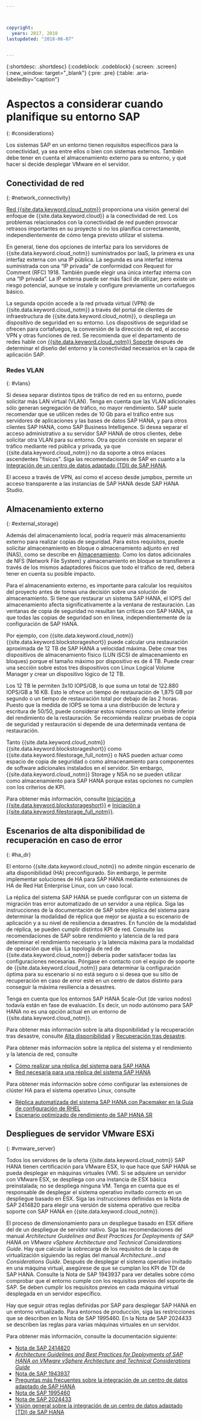 ```yaml
---



copyright:
  years: 2017, 2018
lastupdated: "2018-06-07"


---
```


{:shortdesc: .shortdesc}
{:codeblock: .codeblock}
{:screen: .screen}
{:new_window: target="_blank"}
{:pre: .pre}
{:table: .aria-labeledby="caption"}

# Aspectos a considerar cuando planifique su entorno SAP
{: #considerations}

Los sistemas SAP en un entorno tienen requisitos específicos para la conectividad, ya sea entre ellos o bien con sistemas externos. También debe tener en cuenta el almacenamiento externo para su entorno, y qué hacer si decide desplegar VMware en el servidor.

## Conectividad de red
{: #network_connectivity}

[Red {{site.data.keyword.cloud_notm}}](/docs/infrastructure/sap-hana/hana-about.html#ibm_cloud_network) proporciona una visión general del enfoque de {{site.data.keyword.cloud}} a la conectividad de red. Los problemas relacionados con la conectividad de red pueden provocar retrasos importantes en su proyecto si no los planifica correctamente, independientemente de cómo tenga previsto utilizar el sistema. 

En general, tiene dos opciones de interfaz para los servidores de {{site.data.keyword.cloud_notm}} suministrados por IaaS, la primera es una interfaz externa con una IP pública. La segunda es una interfaz interna suministrada con una “IP privada” de conformidad con Request for Comment (RFC) 1918. También puede elegir una única interfaz interna con una “IP privada”. La IP externa puede ser más fácil de utilizar, pero existe un riesgo potencial, aunque se instale y configure previamente un cortafuegos básico.

La segunda opción accede a la red privada virtual (VPN) de {{site.data.keyword.cloud_notm}} a través del portal de clientes de infraestructura de {{site.data.keyword.cloud_notm}}, o despliega un dispositivo de seguridad en su entorno. Los dispositivos de seguridad se ofrecen para cortafuegos, la conversión de la dirección de red, el acceso VPN y otras funciones de red. Se recomienda que el departamento de redes hable con [{{site.data.keyword.cloud_notm}} Soporte](https://console.bluemix.net/docs/get-support/howtogetsupport.html#getting-customer-support) después de determinar el diseño del entorno y la conectividad necesarios en la capa de aplicación SAP.

### Redes VLAN
{: #vlans}

Si desea separar distintos tipos de tráfico de red en su entorno, puede solicitar más LAN virtual (VLAN). Tenga en cuenta que las VLAN adicionales sólo generan segregación de tráfico, no mayor rendimiento. SAP suele recomendar que se utilicen redes de 10 Gb para el tráfico entre sus servidores de aplicaciones y las bases de datos SAP HANA, y para otros clientes SAP HANA, como SAP Business Intelligence. Si desea separar el acceso administrativo a su servidor SAP HANA de otros clientes, debe solicitar otra VLAN para su entorno. Otra opción consiste en separar el tráfico mediante red pública y privada, ya que {{site.data.keyword.cloud_notm}} no da soporte a otros enlaces ascendentes "físicos". Siga las recomendaciones de SAP en cuanto a la [Integración de un centro de datos adaptado (TDI) de SAP HANA](https://blogs.saphana.com/2015/02/18/sap-hana-tailored-data-center-integration-tdi-overview/).

El acceso a través de VPN, así como el acceso desde jumpbox, permite un acceso transparente a las instancias de SAP HANA desde SAP HANA Studio.

## Almacenamiento externo
{: #external_storage}

Además del almacenamiento local, podría requerir más almacenamiento externo para realizar copias de seguridad. Para estos requisitos, puede solicitar almacenamiento en bloque o almacenamiento adjunto en red (NAS), como se describe en [Almacenamiento](/docs/infrastructure/sap-hana/hana-general-iaas-concepts.html#storage). Como los datos adicionales de NFS (Network File System) y almacenamiento en bloque se transfieren a través de los mismos adaptadores físicos que todo el tráfico de red, deberá tener en cuenta su posible impacto. 

Para el almacenamiento externo, es importante para calcular los requisitos del proyecto antes de tomas una decisión sobre una solución de almacenamiento. Si tiene que restaurar un sistema SAP HANA, el IOPS del almacenamiento afecta significativamente a la ventana de restauración. Las ventanas de copia de seguridad no resultan tan críticas con SAP HANA, ya que todas las copias de seguridad son en línea, independientemente de la configuración de SAP HANA.

Por ejemplo, con {{site.data.keyword.cloud_notm}} {{site.data.keyword.blockstorageshort}} puede calcular una restauración aproximada de 12 TB de SAP HANA a velocidad máxima. Debe crear tres dispositivos de almacenamiento físico (LUN iSCSI de almacenamiento en bloques) porque el tamaño máximo por dispositivo es de 4 TB. Puede crear una sección sobre estos tres dispositivos con Linux Logical Volume Manager y crear un dispositivo lógico de 12 TB. 

Los 12 TB le permiten 3x10 IOPS/GB, lo que suma un total de 122.880 IOPS/GB a 16 KB. Esto le ofrece un tiempo de restauración de 1,875 GB por segundo o un tiempo de restauración total por debajo de las 2 horas. Puesto que la medida de IOPS se toma a una distribución de lectura y escritura de 50/50, puede considerar estos números como un límite inferior del rendimiento de la restauración. Se recomienda realizar pruebas de copia de seguridad y restauración si depende de una determinada ventana de restauración.

Tanto {{site.data.keyword.cloud_notm}} {{site.data.keyword.blockstorageshort}} como {{site.data.keyword.filestorage_full_notm}} o NAS pueden actuar como espacio de copia de seguridad o como almacenamiento para componentes de software adicionales instalados en el servidor. Sin embargo, {{site.data.keyword.cloud_notm}} Storage y NSA no se pueden utilizar como almacenamiento para SAP HANA porque estas opciones no cumplen con los criterios de KPI.

Para obtener más información, consulte [Iniciación a {{site.data.keyword.blockstorageshort}}](https://console.bluemix.net/docs/infrastructure/BlockStorage/index.html#getting-started-with-block-storage) e [Iniciación a {{site.data.keyword.filestorage_full_notm}}](https://console.bluemix.net/docs/infrastructure/FileStorage/index.html#getting-started-with-file-storage).

## Escenarios de alta disponibilidad de recuperación en caso de error
{: #ha_dr}

El entorno {{site.data.keyword.cloud_notm}} no admite ningún escenario de alta disponibilidad (HA) preconfigurado. Sin embargo, le permite implementar soluciones de HA para SAP HANA mediante extensiones de HA de Red Hat Enterprise Linux, con un caso local.

La réplica del sistema SAP HANA se puede configurar con un sistema de migración tras error automatizado de un servidor a una réplica. Siga las instrucciones de la documentación de SAP sobre réplica del sistema para determinar la modalidad de réplica que mejor se ajusta a su escenario de aplicación y a su nivel de resiliencia a desastres. En función de la modalidad de réplica, se pueden cumplir distintos KPI de red. Consulte las recomendaciones de SAP sobre rendimiento y latencia de la red para determinar el rendimiento necesario y la latencia máxima para la modalidad de operación que elija. La topología de red de {{site.data.keyword.cloud_notm}} debería poder satisfacer todas las configuraciones necesarias. Póngase en contacto con el equipo de soporte de {{site.data.keyword.cloud_notm}} para determinar la configuración óptima para su escenario si no está seguro o si desea que su sitio de recuperación en caso de error esté en un centro de datos distinto para conseguir la máxima resiliencia a desastres.

Tenga en cuenta que los entornos SAP HANA Scale-Out (de varios nodos) todavía están en fase de evaluación. Es decir, un nodo autónomo para SAP HANA no es una opción actual en un entorno de {{site.data.keyword.cloud_notm}}.

Para obtener más información sobre la alta disponibilidad y la recuperación tras desastre, consulte [Alta disponibilidad](https://console.bluemix.net/docs/infrastructure/sap-reference-architecture/sap-ra-recommendations.html#availability) y [Recuperación tras desastre](https://console.bluemix.net/docs/infrastructure/sap-reference-architecture/sap-ra-recommendations.html#dr).

Para obtener más información sobre la réplica del sistema y el rendimiento y la latencia de red, consulte
  * [Cómo realizar una réplica del sistema para SAP HANA](https://www.sap.com/documents/2013/10/26c02b58-5a7c-0010-82c7-eda71af511fa.html)
  * [Red necesaria para una réplica del sistema SAP HANA](https://www.sap.com/documents/2014/06/babb2b55-5a7c-0010-82c7-eda71af511fa.html)

Para obtener más información sobre cómo configurar las extensiones de clúster HA para el sistema operativo Linux, consulte
  * [Réplica automatizada del sistema SAP HANA con Pacemaker en la Guía de configuración de RHEL](https://access.redhat.com/articles/1466063)
  * [Escenario optimizado de rendimiento de SAP HANA SR](https://www.suse.com/docrep/documents/ir8w88iwu7/suse_linux_enterprise_server_for_sap_applications_12_sp1.pdf)

## Despliegues de servidor VMware ESXi
{: #vmware_server}

Todos los servidores de la oferta {{site.data.keyword.cloud_notm}} SAP HANA tienen certificación para VMware ESX, lo que hace que SAP HANA se pueda desplegar en máquinas virtuales (VM). Si se adquiere un servidor con VMware ESX, se despliega con una instancia de ESX básica preinstalada; no se despliega ninguna VM. Tenga en cuenta que es el responsable de desplegar el sistema operativo invitado correcto en un despliegue basado en ESX. Siga las instrucciones definidas en la Nota de SAP 2414820 para elegir una versión de sistema operativo que reciba soporte con SAP HANA en {{site.data.keyword.cloud_notm}}.

El proceso de dimensionamiento para un despliegue basado en ESX difiere del de un despliegue de servidor nativo. Siga las recomendaciones del manual *Architecture Guidelines and Best Practices for Deployments of SAP HANA on VMware vSphere Architecture and Technical Considerations Guide*. Hay que calcular la sobrecarga de los requisitos de la capa de virtualización siguiendo las reglas del manual *Architecture...and Considerations Guide*. Después de desplegar el sistema operativo invitado en una máquina virtual, asegúrese de que se cumplan los KPI de TDI de SAP HANA. Consulte la Nota de SAP 1943937 para ver detalles sobre cómo comprobar que el entorno cumple con los requisitos previos del soporte de SAP. Se deben cumplir los requisitos previos en cada máquina virtual desplegada en un servidor específico.

Hay que seguir otras reglas definidas por SAP para desplegar SAP HANA en un entorno virtualizado. Para entornos de producción, siga las restricciones que se describen en la Nota de SAP 1995460. En la Nota de SAP 2024433 se describen las reglas para varias máquinas virtuales en un servidor.

Para obtener más información, consulte la documentación siguiente:
  * [Nota de SAP 2414820](https://launchpad.support.sap.com/#/notes/2414820)
  * [*Architecture Guidelines and Best Practices for Deployments of SAP HANA on VMware vSphere Architecture and Technical Considerations Guide*](https://www.vmware.com/content/dam/digitalmarketing/vmware/en/pdf/whitepaper/sap_hana_on_vmware_vsphere_best_practices_guide-white-paper.pdf)
  * [Nota de SAP 1943937](https://launchpad.support.sap.com/#/notes/1943937)
  * [Preguntas más frecuentes sobre la integración de un centro de datos adaptado de SAP HANA](https://www.sap.com/documents/2016/05/e8705aae-717c-0010-82c7-eda71af511fa.html)
  * [Nota de SAP 1995460](https://launchpad.support.sap.com/#/notes/1995460)
  * [Nota de SAP 2024433](https://launchpad.support.sap.com/#/notes/2024433)
  * [Visión general sobre la integración de un centro de datos adaptado (TDI) de SAP HANA](https://blogs.saphana.com/2015/02/18/sap-hana-tailored-data-center-integration-tdi-overview/)
